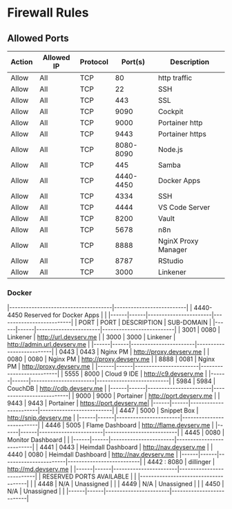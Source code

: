 # Firewall Rules

## Allowed Ports

| Action | Allowed IP | Protocol | Port(s)   | Description         |
|--------|------------|----------|-----------|---------------------|
| Allow  | All        | TCP      | 80        | http traffic        |
| Allow  | All        | TCP      | 22        | SSH                 |
| Allow  | All        | TCP      | 443       | SSL                 |
| Allow  | All        | TCP      | 9090      | Cockpit             |
| Allow  | All        | TCP      | 9000      | Portainer http      |
| Allow  | All        | TCP      | 9443      | Portainer https     |
| Allow  | All        | TCP      | 8080-8090 | Node.js             |
| Allow  | All        | TCP      | 445       | Samba               |
| Allow  | All        | TCP      | 4440-4450 | Docker Apps         |
| Allow  | All        | TCP      | 4334      | SSH                 |
| Allow  | All        | TCP      | 4444      | VS Code Server      |
| Allow  | All        | TCP      | 8200      | Vault               |
| Allow  | All        | TCP      | 5678      | n8n                 |
| Allow  | All        | TCP      | 8888      | NginX Proxy Manager |
| Allow  | All        | TCP      | 8787      | RStudio             |
| Allow  | All        | TCP      | 3000      | Linkener            |

### Docker

|-------------------------------------|--------------------------|
| 4440-4450 Reserved for Docker Apps  |                          |
|------|------|-----------------------|--------------------------|
| PORT | PORT | DESCRIPTION           | SUB-DOMAIN               |
|------|------|-----------------------|--------------------------|
| 3001 | 0080 | Linkener              | http://url.devserv.me           |
| 3000 | 3000 | Linkener              | http://admin.url.devserv.me     |
|------|------|-----------------------|--------------------------|
| 0443 | 0443 | Nginx PM              | http://proxy.devserv.me         |
| 0080 | 0080 | Nginx PM              | http://proxy.devserv.me         |
| 8888 | 0081 | Nginx PM              | http://proxy.devserv.me         |
|------|------|-----------------------|--------------------------|
| 5555 | 8000 | Cloud 9 IDE           | http://c9.devserv.me            |
|------|------|-----------------------|--------------------------|
| 5984 | 5984 | CouchDB               | http://cdb.devserv.me           |
|------|------|-----------------------|--------------------------|
| 9000 | 9000 | Portainer             | http://port.devserv.me |
| 9443 | 9443 | Portainer             | https://port.devserv.me|
|------|------|-----------------------|--------------------------|
| 4447 | 5000 | Snippet Box           | http://snip.devserv.me          |
|------|------|-----------------------|--------------------------|
| 4446 | 5005 | Flame Dashboard       | http://flame.devserv.me         |
|------|------|-----------------------|--------------------------|
| 4445 | 0080 | Monitor Dashboard     |                          |
|------|------|-----------------------|--------------------------|
| 4441 | 0443 | Heimdall Dashboard    | http://nav.devserv.me           |
| 4440 | 0080 | Heimdall Dashboard    | http://nav.devserv.me           |
|------|------|-----------------------|--------------------------|
| 4442 : 8080 | dillinger             | http://md.devserv.me            |
|------|------|-----------------------|--------------------------|
| RESERVED PORTS AVAILABLE            |                          |
|-------------------------------------|                          |
| 4448 | N/A  | Unassigned            |                          |
| 4449 | N/A  | Unassigned            |                          |
| 4450 | N/A  | Unassigned            |                          |
|------|------|-----------------------|--------------------------|
